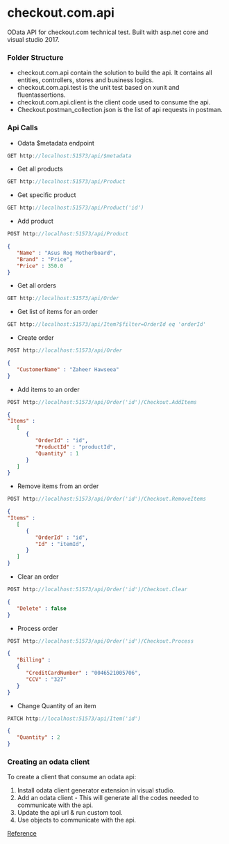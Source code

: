 # checkout.com.api
OData API for checkout.com technical test. Built with asp.net core and visual studio 2017.

### Folder Structure
- checkout.com.api contain the solution to build the api. It contains all entities, controllers, stores and business logics.
- checkout.com.api.test is the unit test based on xunit and fluentassertions.
- checkout.com.api.client is the client code used to consume the api.
- Checkout.postman_collection.json is the list of api requests in postman.

### Api Calls
- Odata $metadata endpoint  
```javascript
GET http://localhost:51573/api/$metadata
```

- Get all products  
```javascript
GET http://localhost:51573/api/Product
```

- Get specific product  
```javascript
GET http://localhost:51573/api/Product('id')
```

- Add product 
```javascript
POST http://localhost:51573/api/Product
```
```json
{
   "Name" : "Asus Rog Motherboard",
   "Brand" : "Price",
   "Price" : 350.0
}
```

- Get all orders  
```javascript
GET http://localhost:51573/api/Order
```

- Get list of items for an order  
```javascript
GET http://localhost:51573/api/Item?$filter=OrderId eq 'orderId'
```

- Create order  
```javascript
POST http://localhost:51573/api/Order
```
```json
{
   "CustomerName" : "Zaheer Hawseea"
}
```

- Add items to an order 
```javascript 
POST http://localhost:51573/api/Order('id')/Checkout.AddItems
```
```json
{
"Items" : 
   [
      {
         "OrderId" : "id",
         "ProductId" : "productId",
         "Quantity" : 1
      }	
   ]
}
```

- Remove items from an order  
```javascript
POST http://localhost:51573/api/Order('id')/Checkout.RemoveItems
```
```json
{
"Items" : 
   [
      {
         "OrderId" : "id",
         "Id" : "itemId",
      }	
   ]
}
```

- Clear an order  
```javascript
POST http://localhost:51573/api/Order('id')/Checkout.Clear
```
```json
{
   "Delete" : false
}
```

- Process order  
```javascript
POST http://localhost:51573/api/Order('id')/Checkout.Process
```
```json
{
   "Billing" : 
   {
      "CreditCardNumber" : "0046521005706",
      "CCV" : "327"
   }
}
```

- Change Quantity of an item  
```javascript
PATCH http://localhost:51573/api/Item('id')
```
```json
{
   "Quantity" : 2
}
```

### Creating an odata client
To create a client that consume an odata api:

1. Install odata client generator extension in visual studio.
2. Add an odata client - This will generate all the codes needed to communicate  with the api.
3. Update the api url & run custom tool.
4. Use objects to communicate with the api.

[Reference](https://docs.microsoft.com/en-us/aspnet/web-api/overview/odata-support-in-aspnet-web-api/odata-v4/create-an-odata-v4-client-app)
